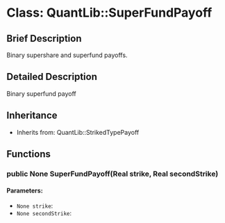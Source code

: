 # Class: QuantLib::SuperFundPayoff

## Brief Description
Binary supershare and superfund payoffs. 

## Detailed Description
Binary superfund payoff

## Inheritance
- Inherits from: QuantLib::StrikedTypePayoff

## Functions
### public None SuperFundPayoff(Real strike, Real secondStrike)

#### Parameters:
- `None strike`: 
- `None secondStrike`: 

